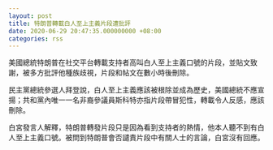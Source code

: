 ```yaml
---
layout: post
title: 特朗普轉載白人至上主義片段遭批評
date: 2020-06-29 20:47:35.000000000 +08:00
categories: rss
---
```


美國總統特朗普在社交平台轉載支持者高叫白人至上主義口號的片段，並貼文致謝，被多方批評他種族歧視，片段和帖文在數小時後刪除。

民主黨總統參選人拜登說，白人至上主義應該被根除並成為歷史，美國總統不應宣揚；共和黨內唯一一名非裔參議員斯科特亦指片段帶冒犯性，轉載令人反感，應該刪除。

白宮發言人解釋，特朗普轉發片段只是因為看到支持者的熱情，他本人聽不到有白人至上主義口號。被問到特朗普會否譴責片段中有關人士的言論，白宮沒有回應。
